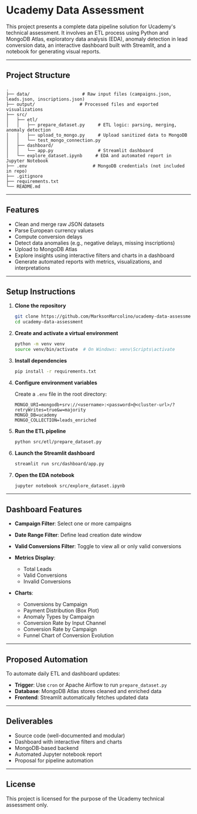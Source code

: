 # Ucademy Data Assessment

This project presents a complete data pipeline solution for Ucademy's technical assessment. It involves an ETL process using Python and MongoDB Atlas, exploratory data analysis (EDA), anomaly detection in lead conversion data, an interactive dashboard built with Streamlit, and a notebook for generating visual reports.

---

## Project Structure

```
.
├── data/                    # Raw input files (campaigns.json, leads.json, inscriptions.json)
├── output/                 # Processed files and exported visualizations
├── src/
│   ├── etl/
│   │   ├── prepare_dataset.py     # ETL logic: parsing, merging, anomaly detection
│   │   ├── upload_to_mongo.py     # Upload sanitized data to MongoDB
│   │   └── test_mongo_connection.py
│   ├── dashboard/
│   │   └── app.py                 # Streamlit dashboard
│   └── explore_dataset.ipynb     # EDA and automated report in Jupyter Notebook
├── .env                         # MongoDB credentials (not included in repo)
├── .gitignore
├── requirements.txt
└── README.md
```

---

## Features

* Clean and merge raw JSON datasets
* Parse European currency values
* Compute conversion delays
* Detect data anomalies (e.g., negative delays, missing inscriptions)
* Upload to MongoDB Atlas
* Explore insights using interactive filters and charts in a dashboard
* Generate automated reports with metrics, visualizations, and interpretations

---

## Setup Instructions

1. **Clone the repository**

   ```bash
   git clone https://github.com/MarksonMarcolino/ucademy-data-assessment.git
   cd ucademy-data-assessment
   ```

2. **Create and activate a virtual environment**

   ```bash
   python -m venv venv
   source venv/bin/activate  # On Windows: venv\Scripts\activate
   ```

3. **Install dependencies**

   ```bash
   pip install -r requirements.txt
   ```

4. **Configure environment variables**

   Create a `.env` file in the root directory:

   ```env
   MONGO_URI=mongodb+srv://<username>:<password>@<cluster-url>/?retryWrites=true&w=majority
   MONGO_DB=ucademy
   MONGO_COLLECTION=leads_enriched
   ```

5. **Run the ETL pipeline**

   ```bash
   python src/etl/prepare_dataset.py
   ```

6. **Launch the Streamlit dashboard**

   ```bash
   streamlit run src/dashboard/app.py
   ```

7. **Open the EDA notebook**

   ```bash
   jupyter notebook src/explore_dataset.ipynb
   ```

---

## Dashboard Features

* **Campaign Filter**: Select one or more campaigns
* **Date Range Filter**: Define lead creation date window
* **Valid Conversions Filter**: Toggle to view all or only valid conversions
* **Metrics Display**:

  * Total Leads
  * Valid Conversions
  * Invalid Conversions
* **Charts**:

  * Conversions by Campaign
  * Payment Distribution (Box Plot)
  * Anomaly Types by Campaign
  * Conversion Rate by Input Channel
  * Conversion Rate by Campaign
  * Funnel Chart of Conversion Evolution

---

## Proposed Automation

To automate daily ETL and dashboard updates:

* **Trigger**: Use `cron` or Apache Airflow to run `prepare_dataset.py`
* **Database**: MongoDB Atlas stores cleaned and enriched data
* **Frontend**: Streamlit automatically fetches updated data

---

## Deliverables

* Source code (well-documented and modular)
* Dashboard with interactive filters and charts
* MongoDB-based backend
* Automated Jupyter notebook report
* Proposal for pipeline automation

---

## License

This project is licensed for the purpose of the Ucademy technical assessment only.
